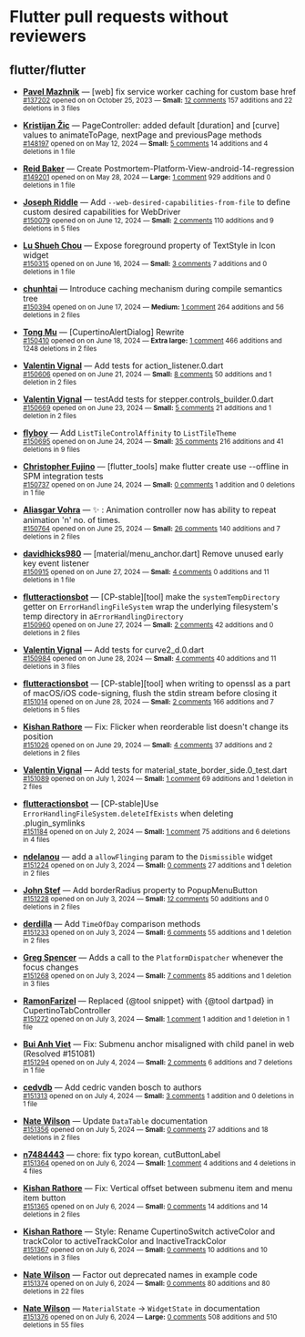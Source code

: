 # Flutter pull requests without reviewers

## flutter/flutter

* **[Pavel Mazhnik](https://github.com/p-mazhnik)** &mdash; [web] fix service worker caching for custom base href<br />
    <sub>[#137202](https://github.com/flutter/flutter/pull/137202) opened on on October 25, 2023 &mdash; **Small:** [12 comments](https://github.com/flutter/flutter/pull/137202) 157 additions and 22 deletions in 3 files</sub><br />

* **[Kristijan Žic](https://github.com/KristijanZic)** &mdash; PageController: added default [duration] and [curve] values to animateToPage, nextPage and previousPage methods<br />
    <sub>[#148197](https://github.com/flutter/flutter/pull/148197) opened on on May 12, 2024 &mdash; **Small:** [5 comments](https://github.com/flutter/flutter/pull/148197) 14 additions and 4 deletions in 1 file</sub><br />

* **[Reid Baker](https://github.com/reidbaker)** &mdash; Create Postmortem-Platform-View-android-14-regression<br />
    <sub>[#149201](https://github.com/flutter/flutter/pull/149201) opened on on May 28, 2024 &mdash; **Large:** [1 comment](https://github.com/flutter/flutter/pull/149201) 929 additions and 0 deletions in 1 file</sub><br />

* **[Joseph Riddle](https://github.com/joeriddles)** &mdash; Add `--web-desired-capabilities-from-file` to define custom desired capabilities for WebDriver<br />
    <sub>[#150079](https://github.com/flutter/flutter/pull/150079) opened on on June 12, 2024 &mdash; **Small:** [2 comments](https://github.com/flutter/flutter/pull/150079) 110 additions and 9 deletions in 5 files</sub><br />

* **[Lu Shueh Chou](https://github.com/evan361425)** &mdash; Expose foreground property of TextStyle in Icon widget<br />
    <sub>[#150315](https://github.com/flutter/flutter/pull/150315) opened on on June 16, 2024 &mdash; **Small:** [3 comments](https://github.com/flutter/flutter/pull/150315) 7 additions and 0 deletions in 1 file</sub><br />

* **[chunhtai](https://github.com/chunhtai)** &mdash; Introduce caching mechanism during compile semantics tree<br />
    <sub>[#150394](https://github.com/flutter/flutter/pull/150394) opened on on June 17, 2024 &mdash; **Medium:** [1 comment](https://github.com/flutter/flutter/pull/150394) 264 additions and 56 deletions in 2 files</sub><br />

* **[Tong Mu](https://github.com/dkwingsmt)** &mdash; [CupertinoAlertDialog] Rewrite<br />
    <sub>[#150410](https://github.com/flutter/flutter/pull/150410) opened on on June 18, 2024 &mdash; **Extra large:** [1 comment](https://github.com/flutter/flutter/pull/150410) 466 additions and 1248 deletions in 2 files</sub><br />

* **[Valentin Vignal](https://github.com/ValentinVignal)** &mdash; Add tests for action_listener.0.dart<br />
    <sub>[#150606](https://github.com/flutter/flutter/pull/150606) opened on on June 21, 2024 &mdash; **Small:** [8 comments](https://github.com/flutter/flutter/pull/150606) 50 additions and 1 deletion in 2 files</sub><br />

* **[Valentin Vignal](https://github.com/ValentinVignal)** &mdash; testAdd tests for stepper.controls_builder.0.dart<br />
    <sub>[#150669](https://github.com/flutter/flutter/pull/150669) opened on on June 23, 2024 &mdash; **Small:** [5 comments](https://github.com/flutter/flutter/pull/150669) 21 additions and 1 deletion in 2 files</sub><br />

* **[flyboy](https://github.com/hello-coder-xu)** &mdash; Add `ListTileControlAffinity` to `ListTileTheme`<br />
    <sub>[#150695](https://github.com/flutter/flutter/pull/150695) opened on on June 24, 2024 &mdash; **Small:** [35 comments](https://github.com/flutter/flutter/pull/150695) 216 additions and 41 deletions in 9 files</sub><br />

* **[Christopher Fujino](https://github.com/christopherfujino)** &mdash; [flutter_tools] make flutter create use --offline in SPM integration tests<br />
    <sub>[#150737](https://github.com/flutter/flutter/pull/150737) opened on on June 24, 2024 &mdash; **Small:** [0 comments](https://github.com/flutter/flutter/pull/150737) 1 addition and 0 deletions in 1 file</sub><br />

* **[Aliasgar Vohra](https://github.com/aliasgar4558)** &mdash; ✨ : Animation controller now has ability to repeat animation 'n' no. of times.<br />
    <sub>[#150764](https://github.com/flutter/flutter/pull/150764) opened on on June 25, 2024 &mdash; **Small:** [26 comments](https://github.com/flutter/flutter/pull/150764) 140 additions and 7 deletions in 2 files</sub><br />

* **[davidhicks980](https://github.com/davidhicks980)** &mdash; [material/menu_anchor.dart] Remove unused early key event listener<br />
    <sub>[#150915](https://github.com/flutter/flutter/pull/150915) opened on on June 27, 2024 &mdash; **Small:** [4 comments](https://github.com/flutter/flutter/pull/150915) 0 additions and 11 deletions in 1 file</sub><br />

* **[flutteractionsbot](https://github.com/flutteractionsbot)** &mdash; [CP-stable][tool] make the `systemTempDirectory` getter on `ErrorHandlingFileSystem` wrap the underlying filesystem's temp directory in a`ErrorHandlingDirectory`<br />
    <sub>[#150960](https://github.com/flutter/flutter/pull/150960) opened on on June 27, 2024 &mdash; **Small:** [2 comments](https://github.com/flutter/flutter/pull/150960) 42 additions and 0 deletions in 2 files</sub><br />

* **[Valentin Vignal](https://github.com/ValentinVignal)** &mdash; Add tests for curve2_d.0.dart<br />
    <sub>[#150984](https://github.com/flutter/flutter/pull/150984) opened on on June 28, 2024 &mdash; **Small:** [4 comments](https://github.com/flutter/flutter/pull/150984) 40 additions and 11 deletions in 3 files</sub><br />

* **[flutteractionsbot](https://github.com/flutteractionsbot)** &mdash; [CP-stable][tool] when writing to openssl as a part of macOS/iOS code-signing, flush the stdin stream before closing it<br />
    <sub>[#151014](https://github.com/flutter/flutter/pull/151014) opened on on June 28, 2024 &mdash; **Small:** [2 comments](https://github.com/flutter/flutter/pull/151014) 166 additions and 7 deletions in 5 files</sub><br />

* **[Kishan Rathore](https://github.com/rkishan516)** &mdash; Fix: Flicker when reorderable list doesn't change its position<br />
    <sub>[#151026](https://github.com/flutter/flutter/pull/151026) opened on on June 29, 2024 &mdash; **Small:** [4 comments](https://github.com/flutter/flutter/pull/151026) 37 additions and 2 deletions in 2 files</sub><br />

* **[Valentin Vignal](https://github.com/ValentinVignal)** &mdash; Add tests for material_state_border_side.0_test.dart<br />
    <sub>[#151089](https://github.com/flutter/flutter/pull/151089) opened on on July 1, 2024 &mdash; **Small:** [1 comment](https://github.com/flutter/flutter/pull/151089) 69 additions and 1 deletion in 2 files</sub><br />

* **[flutteractionsbot](https://github.com/flutteractionsbot)** &mdash; [CP-stable]Use `ErrorHandlingFileSystem.deleteIfExists` when deleting .plugin_symlinks<br />
    <sub>[#151184](https://github.com/flutter/flutter/pull/151184) opened on on July 2, 2024 &mdash; **Small:** [1 comment](https://github.com/flutter/flutter/pull/151184) 75 additions and 6 deletions in 4 files</sub><br />

* **[ndelanou](https://github.com/ndelanou)** &mdash; add a `allowFlinging` param to the `Dismissible` widget<br />
    <sub>[#151224](https://github.com/flutter/flutter/pull/151224) opened on on July 3, 2024 &mdash; **Small:** [0 comments](https://github.com/flutter/flutter/pull/151224) 27 additions and 1 deletion in 2 files</sub><br />

* **[John Stef](https://github.com/johnstef99)** &mdash; Add borderRadius property to PopupMenuButton<br />
    <sub>[#151228](https://github.com/flutter/flutter/pull/151228) opened on on July 3, 2024 &mdash; **Small:** [12 comments](https://github.com/flutter/flutter/pull/151228) 50 additions and 0 deletions in 2 files</sub><br />

* **[derdilla](https://github.com/NobodyForNothing)** &mdash; Add `TimeOfDay` comparison methods<br />
    <sub>[#151233](https://github.com/flutter/flutter/pull/151233) opened on on July 3, 2024 &mdash; **Small:** [6 comments](https://github.com/flutter/flutter/pull/151233) 55 additions and 1 deletion in 2 files</sub><br />

* **[Greg Spencer](https://github.com/gspencergoog)** &mdash; Adds a call to the `PlatformDispatcher` whenever the focus changes<br />
    <sub>[#151268](https://github.com/flutter/flutter/pull/151268) opened on on July 3, 2024 &mdash; **Small:** [7 comments](https://github.com/flutter/flutter/pull/151268) 85 additions and 1 deletion in 3 files</sub><br />

* **[RamonFarizel](https://github.com/RamonFarizel)** &mdash; Replaced {@tool snippet} with {@tool dartpad} in CupertinoTabController<br />
    <sub>[#151272](https://github.com/flutter/flutter/pull/151272) opened on on July 3, 2024 &mdash; **Small:** [1 comment](https://github.com/flutter/flutter/pull/151272) 1 addition and 1 deletion in 1 file</sub><br />

* **[Bui Anh Viet](https://github.com/Vi-debug)** &mdash; Fix: Submenu anchor misaligned with child panel in web (Resolved #151081)<br />
    <sub>[#151294](https://github.com/flutter/flutter/pull/151294) opened on on July 4, 2024 &mdash; **Small:** [2 comments](https://github.com/flutter/flutter/pull/151294) 6 additions and 7 deletions in 1 file</sub><br />

* **[cedvdb](https://github.com/cedvdb)** &mdash; Add cedric vanden bosch to authors<br />
    <sub>[#151313](https://github.com/flutter/flutter/pull/151313) opened on on July 4, 2024 &mdash; **Small:** [3 comments](https://github.com/flutter/flutter/pull/151313) 1 addition and 0 deletions in 1 file</sub><br />

* **[Nate Wilson](https://github.com/nate-thegrate)** &mdash; Update `DataTable` documentation<br />
    <sub>[#151356](https://github.com/flutter/flutter/pull/151356) opened on on July 5, 2024 &mdash; **Small:** [0 comments](https://github.com/flutter/flutter/pull/151356) 27 additions and 18 deletions in 2 files</sub><br />

* **[n7484443](https://github.com/n7484443)** &mdash; chore: fix typo korean, cutButtonLabel<br />
    <sub>[#151364](https://github.com/flutter/flutter/pull/151364) opened on on July 6, 2024 &mdash; **Small:** [1 comment](https://github.com/flutter/flutter/pull/151364) 4 additions and 4 deletions in 4 files</sub><br />

* **[Kishan Rathore](https://github.com/rkishan516)** &mdash; Fix: Vertical offset between submenu item and menu item button<br />
    <sub>[#151365](https://github.com/flutter/flutter/pull/151365) opened on on July 6, 2024 &mdash; **Small:** [0 comments](https://github.com/flutter/flutter/pull/151365) 14 additions and 14 deletions in 2 files</sub><br />

* **[Kishan Rathore](https://github.com/rkishan516)** &mdash; Style: Rename CupertinoSwitch activeColor and trackColor to activeTrackColor and InactiveTrackColor<br />
    <sub>[#151367](https://github.com/flutter/flutter/pull/151367) opened on on July 6, 2024 &mdash; **Small:** [0 comments](https://github.com/flutter/flutter/pull/151367) 10 additions and 10 deletions in 3 files</sub><br />

* **[Nate Wilson](https://github.com/nate-thegrate)** &mdash; Factor out deprecated names in example code<br />
    <sub>[#151374](https://github.com/flutter/flutter/pull/151374) opened on on July 6, 2024 &mdash; **Small:** [0 comments](https://github.com/flutter/flutter/pull/151374) 80 additions and 80 deletions in 22 files</sub><br />

* **[Nate Wilson](https://github.com/nate-thegrate)** &mdash; `MaterialState` → `WidgetState` in documentation<br />
    <sub>[#151376](https://github.com/flutter/flutter/pull/151376) opened on on July 6, 2024 &mdash; **Large:** [0 comments](https://github.com/flutter/flutter/pull/151376) 508 additions and 510 deletions in 55 files</sub><br />

